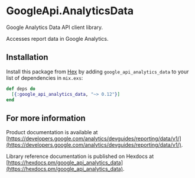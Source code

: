 # GoogleApi.AnalyticsData

Google Analytics Data API client library.

Accesses report data in Google Analytics.

## Installation

Install this package from [Hex](https://hex.pm) by adding
`google_api_analytics_data` to your list of dependencies in `mix.exs`:

```elixir
def deps do
  [{:google_api_analytics_data, "~> 0.12"}]
end
```

## For more information

Product documentation is available at [https://developers.google.com/analytics/devguides/reporting/data/v1/](https://developers.google.com/analytics/devguides/reporting/data/v1/).

Library reference documentation is published on Hexdocs at
[https://hexdocs.pm/google_api_analytics_data](https://hexdocs.pm/google_api_analytics_data).
